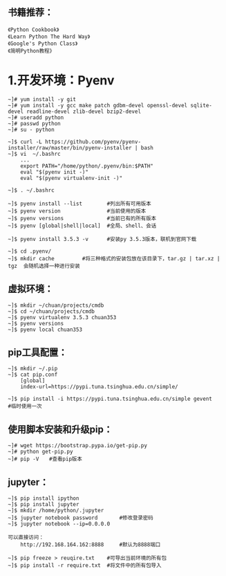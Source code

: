 ## 书籍推荐： ##

	《Python Cookbook》
	《Learn Python The Hard Way》
	《Google's Python Class》
	《简明Python教程》

# 1.开发环境：Pyenv 

	~]# yum install -y git
	~]# yum install -y gcc make patch gdbm-devel openssl-devel sqlite-devel readline-devel zlib-devel bzip2-devel 
	~]# useradd python
	~]# passwd python
	~]# su - python

	~]$ curl -L https://github.com/pyenv/pyenv-installer/raw/master/bin/pyenv-installer | bash
	~]$ vi  ~/.bashrc
		...
		export PATH="/home/python/.pyenv/bin:$PATH"
		eval "$(pyenv init -)"
		eval "$(pyenv virtualenv-init -)"

	~]$ . ~/.bashrc

	~]$ pyenv install --list 		#列出所有可用版本
	~]$ pyenv version				#当前使用的版本
	~]$ pyenv versions				#当前已有的所有版本	
	~]$ pyenv [global|shell|local]	#全局、shell、会话

	~]$ pyenv install 3.5.3 -v 		#安装py 3.5.3版本，联机到官网下载

	~]$ cd .pyenv/
	~]$ mkdir cache			#将三种格式的安装包放在该目录下，tar.gz | tar.xz | tgz	会随机选择一种进行安装

## 虚拟环境： 

	~]$ mkdir ~/chuan/projects/cmdb
	~]$ cd ~/chuan/projects/cmdb
	~]$ pyenv virtualenv 3.5.3 chuan353
	~]$ pyenv versions
	~]$ pyenv local chuan353

## pip工具配置：

	~]$ mkdir ~/.pip
	~]$ cat pip.conf 
		[global]
		index-url=https://pypi.tuna.tsinghua.edu.cn/simple/

	~]$ pip install -i https://pypi.tuna.tsinghua.edu.cn/simple gevent		#临时使用一次

## 使用脚本安装和升级pip：

	~]# wget https://bootstrap.pypa.io/get-pip.py
	~]# python get-pip.py
	~]# pip -V　　#查看pip版本

## jupyter：

	~]$ pip install ipython
	~]$ pip install jupyter
	~]$ mkdir /home/python/.jupyter	
	~]$ jupyter notebook password		#修改登录密码
	~]$ jupyter notebook --ip=0.0.0.0	

	可以直接访问：
		http://192.168.164.162:8888		#默认为8888端口

	~]$ pip freeze > reuqire.txt	#可导出当前环境的所有包
	~]$ pip install -r require.txt	#将文件中的所有包导入